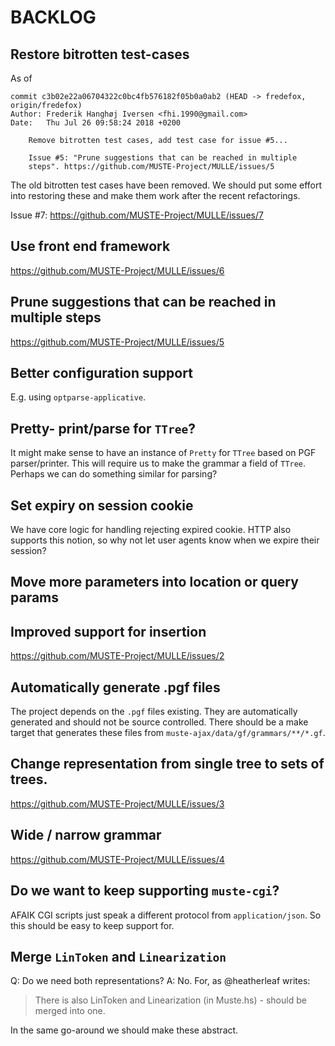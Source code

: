 BACKLOG
=======

Restore bitrotten test-cases
---

As of

    commit c3b02e22a06704322c0bc4fb576182f05b0a0ab2 (HEAD -> fredefox, origin/fredefox)
    Author: Frederik Hanghøj Iversen <fhi.1990@gmail.com>
    Date:   Thu Jul 26 09:58:24 2018 +0200

        Remove bitrotten test cases, add test case for issue #5...

        Issue #5: "Prune suggestions that can be reached in multiple
        steps". https://github.com/MUSTE-Project/MULLE/issues/5

The old bitrotten test cases have been removed. We should put some
effort into restoring these and make them work after the recent
refactorings.

Issue #7: https://github.com/MUSTE-Project/MULLE/issues/7

Use front end framework
---

https://github.com/MUSTE-Project/MULLE/issues/6

Prune suggestions that can be reached in multiple steps
---

https://github.com/MUSTE-Project/MULLE/issues/5

Better configuration support
---

E.g. using `optparse-applicative`.

Pretty- print/parse for `TTree`?
---

It might make sense to have an instance of `Pretty` for `TTree` based
on PGF parser/printer.  This will require us to make the grammar a
field of `TTree`.  Perhaps we can do something similar for parsing?

Set expiry on session cookie
---

We have core logic for handling rejecting expired cookie.  HTTP also
supports this notion, so why not let user agents know when we expire
their session?

Move more parameters into location or query params
---

Improved support for insertion
----

https://github.com/MUSTE-Project/MULLE/issues/2

Automatically generate .pgf files
---

The project depends on the `.pgf` files existing.  They are
automatically generated and should not be source controlled.  There
should be a make target that generates these files from
`muste-ajax/data/gf/grammars/**/*.gf`.

Change representation from single tree to sets of trees.
---

https://github.com/MUSTE-Project/MULLE/issues/3

Wide / narrow grammar
---

https://github.com/MUSTE-Project/MULLE/issues/4

Do we want to keep supporting `muste-cgi`?
---

AFAIK CGI scripts just speak a different protocol from
`application/json`.  So this should be easy to keep support for.

Merge `LinToken` and `Linearization`
---

Q: Do we need both representations? A: No. For, as @heatherleaf writes:

> There is also LinToken and Linearization (in Muste.hs) - should be
> merged into one.

In the same go-around we should make these abstract.
